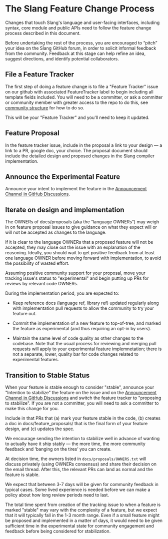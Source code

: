 # The Slang Feature Change Process

Changes that touch Slang's language and user-facing interfaces, including syntax, core module and public APIs need to follow the feature change process described in this document.

Before undertaking the rest of the process, you are encouraged to “pitch” your idea on the Slang GitHub forum, in order to solicit informal feedback from the community. Feedback at this stage can help refine an idea, suggest directions, and identify potential collaborators.

## File a Feature Tracker
The first step of doing a feature change is to file a "Feature Tracker" issue on our github with associated FeatureTracker label to begin including all template fields included. You will need to be a committer, or ask a committer or community member with greater access to the repo to do this, see [community structure](/community/index#community-structure) for how to do so.

This will be your "Feature Tracker" and you'll need to keep it updated.

## Feature Proposal
In the feature tracker issue, include in the proposal a link to your design — a link to a PR, google doc, your choice.
The proposal document should include the detailed design and proposed changes in the Slang compiler implementation.

## Announce the Experimental Feature

Announce your intent to implement the feature in the [Announcement Channel in GitHub Discussions](https://github.com/shader-slang/slang/discussions/categories/announcements).

## Iterate on design and implementation

The OWNERs of docs/proposals (aka the “language OWNERs”) may weigh in on feature proposal issues to give guidance on what they expect will or will not be accepted as changes to the language.

If it is clear to the language OWNERs that a proposed feature will not be accepted, they may close out the issue with an explanation of the reasoning.
Ideally, you should wait to get positive feedback from at least one language OWNER before moving forward with implementation, to avoid the possibility of wasted effort.

Assuming positive community support for your proposal, move your tracking issue's status to "experimental" and begin putting up PRs for reviews by relevant code OWNERs.

During the implementation period, you are expected to:

- Keep reference docs (language ref, library ref) updated regularly along with implementation pull requests to allow the community to try your feature out.

- Commit the implementation of a new feature to top-of-tree, and marked the feature as experimental (and thus requiring an opt-in by users).

- Maintain the same level of code quality as other changes to the codebase. Note that the usual process for reviewing and merging pull requests will apply to your experimental feature implemnetation; there is not a separate, lower, quality bar for code changes related to experimental features.

## Transition to Stable Status

When your feature is stable enough to consider "stable", announce your "Intention to stabilize" the feature on the issue and on the [Announcement Channel in GitHub Discussions](https://github.com/shader-slang/slang/discussions/categories/announcements) and switch the feature tracker to "proposing to stabilize". If you are not a committer, you will need to ask a committer to make this change for you.

Include in that PRs that (a) mark your feature stable in the code, (b) creates a doc in docs/feature_proposals/ that is the final form of your feature design, and (c) updates the spec.

We encourage sending the intention to stabilize well in advance of wanting to actually have it ship stably — the more time, the more community feedback and ‘banging on the tires’ you can create.

At decision time, the owners listed in `docs/proposals/OWNERS.txt` will discuss privately (using OWNERs consensus) and share their decision on the email thread. After this, the relevant PRs can land as normal and the feature is stable.

We expect that between 3-7 days will be given for community feedback in typical cases. Some lived experience is needed before we can make a policy about how long review periods need to last.

The total time spent from creation of the tracking issue to when a feature is marked "stable" may vary with the complexity of a feature, but we expect that it will typically fall in the 1-3 month range. Even if a small feature might be proposed and implemented in a matter of days, it would need to be given sufficient time in the experimental state for community engagement and feedback before being considered for stabilization.
